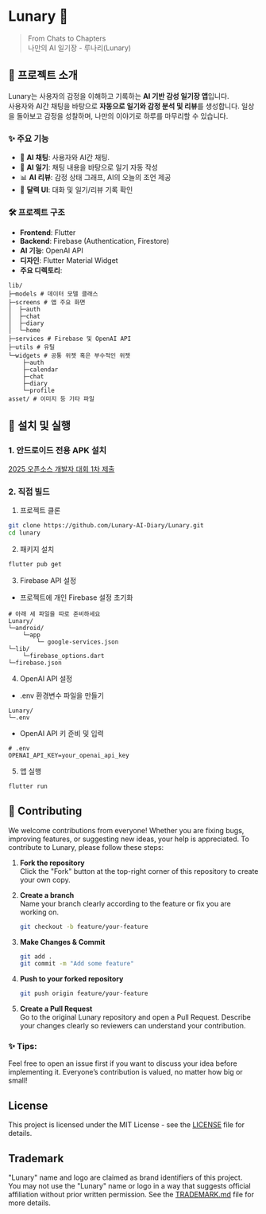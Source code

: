 # Lunary 🌙
> From Chats to Chapters \
> 나만의 AI 일기장 - 루나리(Lunary)

## 🌟 프로젝트 소개
Lunary는 사용자의 감정을 이해하고 기록하는 **AI 기반 감성 일기장 앱**입니다.  
사용자와 AI간 채팅을 바탕으로 **자동으로 일기와 감정 분석 및 리뷰**를 생성합니다. 일상을 돌아보고 감정을 성찰하며, 나만의 이야기로 하루를 마무리할 수 있습니다.

### ✨ 주요 기능

- 💬 **AI 채팅**: 사용자와 AI간 채팅.  
- 📖 **AI 일기**: 채팅 내용을 바탕으로 일기 자동 작성  
- 📊 **AI 리뷰**: 감정 상태 그래프, AI의 오늘의 조언 제공  
- 📅 **달력 UI**: 대화 및 일기/리뷰 기록 확인  

### 🛠️ 프로젝트 구조

- **Frontend**: Flutter  
- **Backend**: Firebase (Authentication, Firestore)  
- **AI 기능**: OpenAI API
- **디자인**: Flutter Material Widget
- **주요 디렉토리**:
```
lib/
├─models # 데이터 모델 클래스
├─screens # 앱 주요 화면
│  ├─auth
│  ├─chat
│  ├─diary
│  └─home
├─services # Firebase 및 OpenAI API
├─utils # 유틸
└─widgets # 공통 위젯 혹은 부수적인 위젯
    ├─auth
    ├─calendar
    ├─chat
    ├─diary
    └─profile
asset/ # 이미지 등 기타 파일
```
## 🚀 설치 및 실행
### 1. 안드로이드 전용 APK 설치
[2025 오픈소스 개발자 대회 1차 제출](https://github.com/Lunary-AI-Diary/Lunary/releases/tag/v1.0.0-beta)

### 2. 직접 빌드
1. 프로젝트 클론
 ```bash
 git clone https://github.com/Lunary-AI-Diary/Lunary.git
 cd lunary
 ```
2. 패키지 설치
```bash
flutter pub get
```

3. Firebase API 설정 
- 프로젝트에 개인 Firebase 설정 초기화
```
# 아래 세 파일을 따로 준비하세요
Lunary/
└─android/
    └─app
        └─ google-services.json
└─lib/
    └─firebase_options.dart
└─firebase.json
```
4. OpenAI API 설정
- .env 환경변수 파일을 만들기
```
Lunary/
└─.env
```
- OpenAI API 키 준비 및 입력
```
# .env
OPENAI_API_KEY=your_openai_api_key
```
5. 앱 실행
```bash
flutter run
```

## 🤝 Contributing
We welcome contributions from everyone! Whether you are fixing bugs, improving features, or suggesting new ideas, your help is appreciated.
To contribute to Lunary, please follow these steps:

1. **Fork the repository** \
   Click the "Fork" button at the top-right corner of this repository to create your own copy.

2. **Create a branch** \
   Name your branch clearly according to the feature or fix you are working on.
   ```bash
   git checkout -b feature/your-feature
   ```
   
3. **Make Changes & Commit**
   ```bash
   git add .
   git commit -m "Add some feature"
   ```
   
4. **Push to your forked repository**
   ```bash
   git push origin feature/your-feature
   ```
   
5. **Create a Pull Request** \
   Go to the original Lunary repository and open a Pull Request.
   Describe your changes clearly so reviewers can understand your contribution.
   
### ✨ Tips:
Feel free to open an issue first if you want to discuss your idea before implementing it.
Everyone’s contribution is valued, no matter how big or small!

## License
This project is licensed under the MIT License - see the [LICENSE](LICENSE) file for details.

## Trademark
"Lunary" name and logo are claimed as brand identifiers of this project.  
You may not use the "Lunary" name or logo in a way that suggests official affiliation without prior written permission.
See the [TRADEMARK.md](TRADEMARK.md) file for more details.
